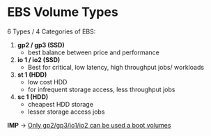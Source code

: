 
# EBS Volume Types

6 Types / 4 Categories of EBS:

1. **gp2 / gp3 (SSD)**
	- best balance between price and performance
2. **io 1 / io2 (SSD)**
	- Best for critical, low latency, high throughput jobs/ workloads
3. **st 1 (HDD)**
	- low cost HDD 
	- for infrequent storage access, less throughput jobs
4. **sc 1 (HDD)**
	- cheapest HDD storage
	- lesser storage access jobs

**IMP** -> <u>Only gp2/gp3/io1/io2 can be used a boot volumes</u>



